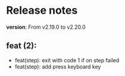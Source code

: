 #  Release notes

**version**: From v2.19.0 to v2.20.0

## **feat (2):**
 - feat(step): exit with code 1 if on step failed
 - feat(step): add press keyboard key







